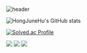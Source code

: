 ![header](https://capsule-render.vercel.app/api?type=wave&color=auto&height=300&section=header&text=HongJune%20Hu&fontSize=90)

![HongJuneHu's GitHub stats](https://github-readme-stats.vercel.app/api?username=HongJuneHu&show_icons=true&theme=radical)

[![Solved.ac Profile](http://mazassumnida.wtf/api/v2/generate_badge?boj=gjekd99)](https://solved.ac/gjekd99/)

<a href="https://www.python.org"><img src="https://img.shields.io/badge/Python-3766AB?style=flat-square&logo=Python&logoColor=white"></a> <a href="https://en.cppreference.com/w/"><img src="https://img.shields.io/badge/C-A8B9CC?style=flat-square&logo=C&logoColor=white"></a> <a href="https://unity.com/"><img src="https://img.shields.io/badge/Unity-FFFFFF?style=flat-square&logo=Unity&logoColor=blue"/></a>
</img>